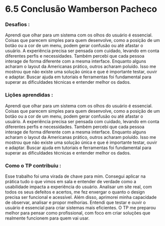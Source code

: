 # 6.5 Conclusão Wamberson Pacheco

### Desafios :
Aprendi que olhar para um sistema com os olhos do usuário é essencial. Coisas que parecem simples para quem desenvolve, como a posição de um botão ou a cor de um menu, podem gerar confusão ou até afastar o usuário. A experiência precisa ser pensada com cuidado, levando em conta diferentes perfis e necessidades.
Também percebi que cada pessoa interage de forma diferente com a mesma interface. Enquanto alguns acharam o layout da Americanas prático, outros acharam poluído. Isso me mostrou que não existe uma solução única e que é importante testar, ouvir e adaptar. Buscar ajuda em tutoriais e ferramentas foi fundamental para superar as dificuldades técnicas e entender melhor os dados.

### Lições aprendidas : 
Aprendi que olhar para um sistema com os olhos do usuário é essencial. Coisas que parecem simples para quem desenvolve, como a posição de um botão ou a cor de um menu, podem gerar confusão ou até afastar o usuário. A experiência precisa ser pensada com cuidado, levando em conta diferentes perfis e necessidades.
Também percebi que cada pessoa interage de forma diferente com a mesma interface. Enquanto alguns acharam o layout da Americanas prático, outros acharam poluído. Isso me mostrou que não existe uma solução única e que é importante testar, ouvir e adaptar. Buscar ajuda em tutoriais e ferramentas foi fundamental para superar as dificuldades técnicas e entender melhor os dados.

### Como o TP contribuiu : 
Esse trabalho foi uma virada de chave para mim. Consegui aplicar na prática tudo o que vimos em sala e entender de verdade como a usabilidade impacta a experiência do usuário. Analisar um site real, com todos os seus defeitos e acertos, me fez enxergar o quanto o design precisa ser funcional e acessível.
Além disso, aprimorei minha capacidade de observar, analisar e propor melhorias. Entendi que testar e ouvir o usuário é essencial para criar sistemas mais eficientes. O TP me preparou melhor para pensar como profissional, com foco em criar soluções que realmente funcionem para quem vai usar.

